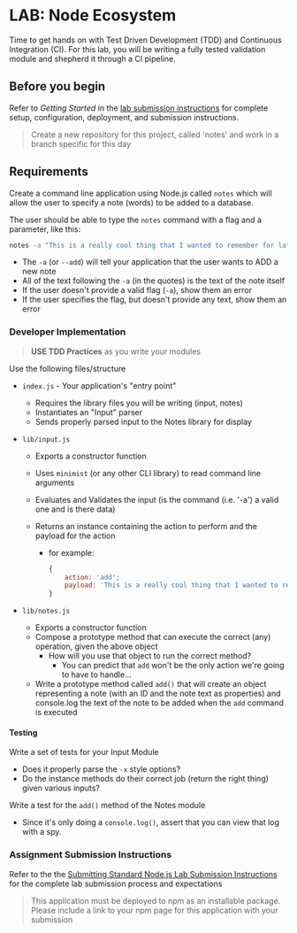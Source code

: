 # LAB: Node Ecosystem

Time to get hands on with Test Driven Development (TDD) and Continuous Integration (CI). For this lab, you will be writing a fully tested validation module and shepherd it through a CI pipeline.

## Before you begin

Refer to _Getting Started_ in the [lab submission instructions](../../reference/submission-instructions/labs/README.md) for complete setup, configuration, deployment, and submission instructions.

> Create a new repository for this project, called 'notes' and work in a branch specific for this day

## Requirements

Create a command line application using Node.js called `notes` which will allow the user to specify a note (words) to be added to a database.

The user should be able to type the `notes` command with a flag and a parameter, like this:

```bash
notes -a "This is a really cool thing that I wanted to remember for later"
```

-   The `-a` (or `--add`) will tell your application that the user wants to ADD a new note
-   All of the text following the `-a` (in the quotes) is the text of the note itself
-   If the user doesn't provide a valid flag (`-a`), show them an error
-   If the user specifies the flag, but doesn't provide any text, show them an error

### Developer Implementation

> **USE TDD Practices** as you write your modules

Use the following files/structure

-   `index.js` - Your application's "entry point"

    -   Requires the library files you will be writing (input, notes)
    -   Instantiates an "Input" parser
    -   Sends properly parsed input to the Notes library for display

-   `lib/input.js`

    -   Exports a constructor function
    -   Uses `minimist` (or any other CLI library) to read command line arguments
    -   Evaluates and Validates the input (is the command (i.e. '-a') a valid one and is there data)
    -   Returns an instance containing the action to perform and the payload for the action

        -   for example:

            ```javascript
            {
                action: 'add';
                payload: 'This is a really cool thing that I wanted to remember for later';
            }
            ```

-   `lib/notes.js`
    -   Exports a constructor function
    -   Compose a prototype method that can execute the correct (any) operation, given the above object
        -   How will you use that object to run the correct method?
            -   You can predict that `add` won't be the only action we're going to have to handle...
    -   Write a prototype method called `add()` that will create an object representing a note (with an ID and the note text as properties) and console.log the text of the note to be added when the `add` command is executed

#### Testing

Write a set of tests for your Input Module

-   Does it properly parse the `-x` style options?
-   Do the instance methods do their correct job (return the right thing) given various inputs?

Write a test for the `add()` method of the Notes module

-   Since it's only doing a `console.log()`, assert that you can view that log with a spy.

### Assignment Submission Instructions

Refer to the the [Submitting Standard Node.js Lab Submission Instructions](../../reference/submission-instructions/labs/node-apps) for the complete lab submission process and expectations

> This application must be deployed to npm as an installable package. Please include a link to your npm page for this application with your submission
